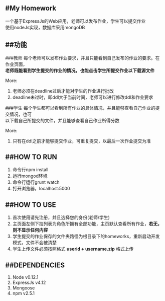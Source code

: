 #My Homework
---
一个基于ExpressJs的Web应用，老师可以发布作业，学生可以提交作业  
使用nodeJs实现，数据库采用mongoDB


##功能
---
###教师
每个老师可以发布作业要求，并且只能看到自己发布的作业的要求。在作业页面，  
**老师既能看到学生提交的作业的情况，也能点击学生所提交作业以下载源文件**

More:  
1. 老师必须在deadline过后才能对学生的作业进行批改  
2. deadline未过时，即ddl大于当前时间，老师可以进行修改ddl和作业要求  

###学生
每个学生都可以看到所有作业的具体情况，并且能够查看自己作业的提交情况，也可  
以下载自己所提交的文件，并且能够查看自己作业所得分数

More:  
1. 只有在ddl之前才能够提交作业，可重复提交，以最后一次作业提交为准  

##HOW TO RUN
---
1. 命令行npm install
2. 运行mongod环境
3. 命令行运行grunt watch
4. 打开浏览器，localhost:5000

##HOW TO USE
---
1. 首次使用请先注册，并且选择您的身份(老师/学生)
2. 主页面左侧下拉列表为角色所拥有全部功能，主页默认查看所有作业，**若无，则不显示任何内容**
3. 学生提交的作业保存的文件夹路径为根目录下的homeworks，重新启动开发模式，文件不会被清楚
4. 学生上传文件必须按照格式 **userid + username.zip** 格式上传

##DEPENDENCIES
---
1. Node v0.12.1
2. ExpressJs v4.12
3. Mongoose
4. npm v2.5.1

